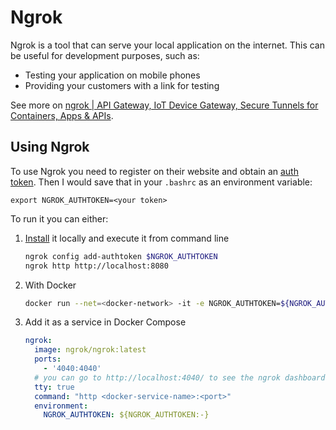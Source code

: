 # Ngrok

Ngrok is a tool that can serve your local application on the internet.
This can be useful for development purposes, such as:

- Testing your application on mobile phones
- Providing your customers with a link for testing

See more on [ngrok | API Gateway, IoT Device Gateway, Secure Tunnels for Containers, Apps & APIs](https://ngrok.com/).

## Using Ngrok

To use Ngrok you need to register on their website and obtain an [auth token](https://dashboard.ngrok.com/get-started/your-authtoken).
Then I would save that in your `.bashrc` as an environment variable:

```shell
export NGROK_AUTHTOKEN=<your token>
```

To run it you can either:

1. [Install](https://ngrok.com/download) it locally and execute it from command line

    ```bash
    ngrok config add-authtoken $NGROK_AUTHTOKEN
    ngrok http http://localhost:8080
    ```

2. With Docker

    ```bash
    docker run --net=<docker-network> -it -e NGROK_AUTHTOKEN=${NGROK_AUTHTOKEN} ngrok/ngrok:latest http <docker-service-name>:<port>
    ```

3. Add it as a service in Docker Compose

    ```yaml
    ngrok:
      image: ngrok/ngrok:latest
      ports:
        - '4040:4040'
      # you can go to http://localhost:4040/ to see the ngrok dashboard and the link
      tty: true
      command: "http <docker-service-name>:<port>"
      environment:
        NGROK_AUTHTOKEN: ${NGROK_AUTHTOKEN:-}
    ```
